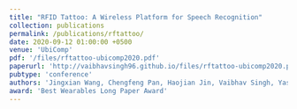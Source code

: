 ```yaml
---
title: "RFID Tattoo: A Wireless Platform for Speech Recognition"
collection: publications
permalink: /publications/rftattoo/
date: 2020-09-12 01:00:00 +0500
venue: 'UbiComp'
pdf: '/files/rftattoo-ubicomp2020.pdf'
paperurl: 'http://vaibhavsingh96.github.io/files/rftattoo-ubicomp2020.pdf'
pubtype: 'conference'
authors: 'Jingxian Wang, Chengfeng Pan, Haojian Jin, Vaibhav Singh, Yash Jain, Jason Hong, Carmel Majidi, Swarun Kumar'
award: 'Best Wearables Long Paper Award'
---
```


